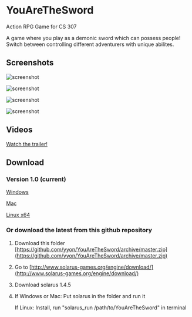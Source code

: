 # YouAreTheSword
Action RPG Game for CS 307

A game where you play as a demonic sword which can possess people!
Switch between controlling different adventurers with unique abilites.

## Screenshots

![screenshot](http://i.imgur.com/QjGfRlU.png)

![screenshot](http://i.imgur.com/yAPH10i.png)

![screenshot](http://i.imgur.com/PvWdBnO.png)

![screenshot](http://i.imgur.com/WOARDhp.png)

## Videos

[Watch the trailer!](https://youtu.be/3aK1HRGCCQY)

## Download

### Version 1.0 (current)
[Windows](https://drive.google.com/file/d/0Bwum1DVR9SNNbktrLVZ1YWx0Sm8/view?usp=sharing)

[Mac](https://drive.google.com/file/d/0Bwum1DVR9SNNY0hKaFVpZlBRRWs/view?usp=sharing)

[Linux x64](https://drive.google.com/file/d/0Bwum1DVR9SNNR1hoZkpFek5keDA/view?usp=sharing)

### Or download the latest from this github repository

1. Download this folder [https://github.com/yyon/YouAreTheSword/archive/master.zip](https://github.com/yyon/YouAreTheSword/archive/master.zip)
2. Go to [http://www.solarus-games.org/engine/download/](http://www.solarus-games.org/engine/download/)
3. Download solarus 1.4.5
4. If Windows or Mac: Put solarus in the folder and run it

    If Linux: Install, run "solarus_run /path/to/YouAreTheSword" in terminal
